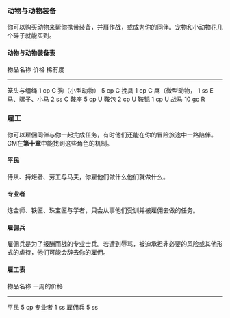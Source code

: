 ### 动物与动物装备

你可以购买动物来帮你携带装备，并肩作战，或成为你的同伴。宠物和小动物花几个碎子就能买到。

#### 动物与动物装备表

  物品名称         价格    稀有度
  ---------------- ------- --------
  笼头与缰绳       1 cp    C
  狗（小型动物）   5 cp    C
  挽具             1 cp    C
  鹰（微型动物，   1 ss    E
  马、骡子、小马   2 ss    C
  鞍座             5 cp    U
  鞍包             2 cp    U
  鞍毯             1 cp    U
  战马             10 gc   R

### 雇工

你可以雇佣同伴与你一起完成任务，有时他们还能在你的冒险旅途中一路陪伴。GM在**第十章**中能找到这些角色的机制。

#### 平民

侍从、持炬者、劳工与马夫，你雇他们做什么他们就做什么。

#### 专业者

炼金师、铁匠、珠宝匠与学者，只会从事他们受训并被雇佣去做的任务。

#### 雇佣兵

雇佣兵是为了报酬而战的专业士兵。若遭到辱骂，被迫承担非必要的风险或其他形式的虐待，他们可能会辞去你的雇佣。

#### 雇工表

  物品名称   一周的价格
  ---------- ------------
  平民       5 cp
  专业者     1 ss
  雇佣兵     5 ss
